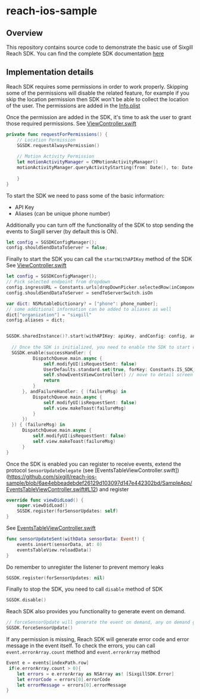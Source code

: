 # reach-ios-sample

## Overview
This repository contains source code to demonstrate the basic use of Sixgill Reach SDK. 
You can find the complete SDK documentation [here](https://docs.sixgill.com/guides/sdks/ios-sdk)

## Implementation details
Reach SDK requires some permissions in order to work properly. Skipping some of the permissions will disable the related feature, for example if you skip the location permission then SDK won't be able to collect the location of the user.
The permissions are added in the [Info.plist](https://github.com/sixgill/reach-ios-sample/blob/master/SampleApp/Info.plist)

Once the permission are added in the SDK, it's time to ask the user to grant those required permissions. See [ViewController.swift](https://github.com/sixgill/reach-ios-sample/blob/6ae4ebbeadebdef26129d103097d147e442302bd/SampleApp/ViewController.swift#L121)
```swift
private func requestForPermissions() {
    // Location Permission
    SGSDK.requestAlwaysPermission()
        
    // Motion Activity Permission
    let motionActivityManager = CMMotionActivityManager()
    motionActivityManager.queryActivityStarting(from: Date(), to: Date(), to: .main) { (activities, error) in
            
    }
}
```

To start the SDK we need to pass some of the basic information:
- API Key
- Aliases (can be unique phone number)

Additionally you can turn off the functionality of the SDK to stop sending the events to Sixgill server (by default this is ON).
```swift
let config = SGSDKConfigManager();
config.shouldSendDataToServer = false;
```

Finally to start the SDK you can call the `startWithAPIKey` method of the SDK
See [ViewController.swift](https://github.com/sixgill/reach-ios-sample/blob/6ae4ebbeadebdef26129d103097d147e442302bd/SampleApp/ViewController.swift#L87)
```swift
let config = SGSDKConfigManager();
// Pick selected endpoint from dropdown
config.ingressURL = Constants.urls[dropDownPicker.selectedRow(inComponent: 0)]
config.shouldSendDataToServer = sendToServerSwitch.isOn

var dict: NSMutableDictionary? = ["phone": phone_number];
// some additional information can be added to aliases as well
dict["organization"] = "sixgill"
config.aliases = dict;


SGSDK.sharedInstance()?.start(withAPIKey: apiKey, andConfig: config, andSuccessHandler: {
  
  // Once the SDK is initialized, you need to enable the SDK to start collecting the events.
  SGSDK.enable(successHandler: {
          DispatchQueue.main.async {
              self.modifyUI(isRequestSent: false)
              UserDefaults.standard.set(true, forKey: Constants.IS_SDK_RUNNING)
              self.showEventsViewController() // move to detail screen to receive events. 
              return
          }
      }, andFailureHandler: { (failureMsg) in
          DispatchQueue.main.async {
              self.modifyUI(isRequestSent: false)
              self.view.makeToast(failureMsg)
          }
      })
  }) { (failureMsg) in
      DispatchQueue.main.async {
          self.modifyUI(isRequestSent: false)
          self.view.makeToast(failureMsg)
      }
}
```

Once the SDK is enabled you can register to receive events, extend the protocol `SensorUpdateDelegate` (see [EventsTableViewController.swift])(https://github.com/sixgill/reach-ios-sample/blob/6ae4ebbeadebdef26129d103097d147e442302bd/SampleApp/EventsTableViewController.swift#L12) and register
```swift
override func viewDidLoad() {
    super.viewDidLoad()
    SGSDK.register(forSensorUpdates: self)
}
```
See [EventsTableViewController.swift](https://github.com/sixgill/reach-ios-sample/blob/6ae4ebbeadebdef26129d103097d147e442302bd/SampleApp/EventsTableViewController.swift#L50)
```swift
func sensorUpdateSent(withData sensorData: Event!) {
    events.insert(sensorData, at: 0)
    eventsTableView.reloadData()
}
```
Do remember to unregister the listener to prevent memory leaks
```swift
SGSDK.register(forSensorUpdates: nil)
```

Finally to stop the SDK, you need to call `disable` method of SDK
```swift
SGSDK.disable()
```

Reach SDK also provides you functionality to generate event on demand. 
```swift
// forceSensorUpdate will generate the event on demand, any on demand generated event has to be received in the SensorUpdateDelegate, described above in this readme
SGSDK.forceSensorUpdate()
```

If any permission is missing, Reach SDK will generate error code and error message in the event itself. To check the errors, you can call `event.errorArray.count` method and `event.errorArray` method
```swift
Event e = events[indexPath.row]
 if(e.errorArray.count > 0){
    let errors = e.errorArray as NSArray as! [SixgillSDK.Error]
    let errorCode = errors[0].errorCode
    let errorMessage = errors[0].errorMessage
}
```

